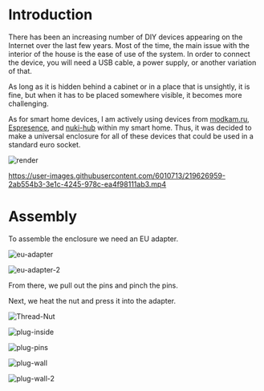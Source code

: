 # Introduction

There has been an increasing number of DIY devices appearing on the Internet over the last few years. Most of the time, the main issue with the interior of the house is the ease of use of the system. In order to connect the device, you will need a USB cable, a power supply, or another variation of that.

As long as it is hidden behind a cabinet or in a place that is unsightly, it is fine, but when it has to be placed somewhere visible, it becomes more challenging.

As for smart home devices, I am actively using devices from [modkam.ru](https://modkam.ru/2022/12/14/presence_sensor/), [Espresence](https://espresense.com/), and [nuki-hub](https://github.com/technyon/nuki_hub) within my smart home. Thus, it was decided to make a universal enclosure for all of these devices that could be used in a standard euro socket. 

![render](https://github.com/Diddlik/eu-plug-diy-case/blob/main/images/render.png)


https://user-images.githubusercontent.com/6010713/219626959-2ab554b3-3e1c-4245-978c-ea4f98111ab3.mp4


# Assembly

To assemble the enclosure we need an EU adapter. 

![eu-adapter](https://github.com/Diddlik/eu-plug-diy-case/blob/main/images/eu-adapter.jpg)

![eu-adapter-2](https://github.com/Diddlik/eu-plug-diy-case/blob/main/images/eu-adapter-2.jpg)

From there, we pull out the pins and pinch the pins.   

Next, we heat the nut and press it into the adapter.

![Thread-Nut](https://github.com/Diddlik/eu-plug-diy-case/blob/main/images/Thread-Nut.jpg)

![plug-inside](https://github.com/Diddlik/eu-plug-diy-case/blob/main/images/plug-inside.jpg)

![plug-pins](https://github.com/Diddlik/eu-plug-diy-case/blob/main/images/plug-pins.jpg)

![plug-wall](https://github.com/Diddlik/eu-plug-diy-case/blob/main/images/plug-wall.jpg)

![plug-wall-2](https://github.com/Diddlik/eu-plug-diy-case/blob/main/images/plug-wall-2.jpg)
